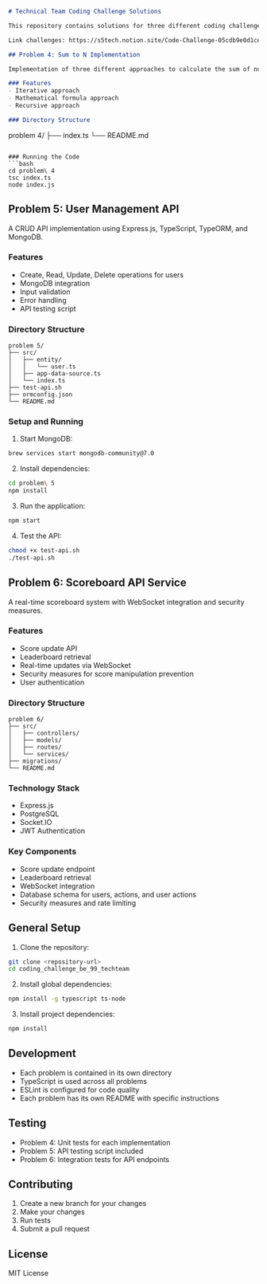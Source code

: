 ```markdown:/Users/matthew/development/coding_challenge_be_99_techteam/README.md
# Technical Team Coding Challenge Solutions

This repository contains solutions for three different coding challenges.

Link challenges: https://s5tech.notion.site/Code-Challenge-05cdb9e0d1ce432a843f763b5d5f7497

## Problem 4: Sum to N Implementation

Implementation of three different approaches to calculate the sum of numbers from 1 to n.

### Features
- Iterative approach
- Mathematical formula approach
- Recursive approach

### Directory Structure
```

problem 4/
├── index.ts
└── README.md

````

### Running the Code
```bash
cd problem\ 4
tsc index.ts
node index.js
````

## Problem 5: User Management API

A CRUD API implementation using Express.js, TypeScript, TypeORM, and MongoDB.

### Features

- Create, Read, Update, Delete operations for users
- MongoDB integration
- Input validation
- Error handling
- API testing script

### Directory Structure

```
problem 5/
├── src/
│   ├── entity/
│   │   └── user.ts
│   ├── app-data-source.ts
│   └── index.ts
├── test-api.sh
├── ormconfig.json
└── README.md
```

### Setup and Running

1. Start MongoDB:

```bash
brew services start mongodb-community@7.0
```

2. Install dependencies:

```bash
cd problem\ 5
npm install
```

3. Run the application:

```bash
npm start
```

4. Test the API:

```bash
chmod +x test-api.sh
./test-api.sh
```

## Problem 6: Scoreboard API Service

A real-time scoreboard system with WebSocket integration and security measures.

### Features

- Score update API
- Leaderboard retrieval
- Real-time updates via WebSocket
- Security measures for score manipulation prevention
- User authentication

### Directory Structure

```
problem 6/
├── src/
│   ├── controllers/
│   ├── models/
│   ├── routes/
│   └── services/
├── migrations/
└── README.md
```

### Technology Stack

- Express.js
- PostgreSQL
- Socket.IO
- JWT Authentication

### Key Components

- Score update endpoint
- Leaderboard retrieval
- WebSocket integration
- Database schema for users, actions, and user actions
- Security measures and rate limiting

## General Setup

1. Clone the repository:

```bash
git clone <repository-url>
cd coding_challenge_be_99_techteam
```

2. Install global dependencies:

```bash
npm install -g typescript ts-node
```

3. Install project dependencies:

```bash
npm install
```

## Development

- Each problem is contained in its own directory
- TypeScript is used across all problems
- ESLint is configured for code quality
- Each problem has its own README with specific instructions

## Testing

- Problem 4: Unit tests for each implementation
- Problem 5: API testing script included
- Problem 6: Integration tests for API endpoints

## Contributing

1. Create a new branch for your changes
2. Make your changes
3. Run tests
4. Submit a pull request

## License

MIT License

```

```
